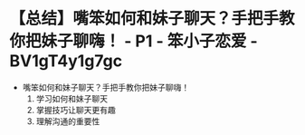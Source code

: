 # 【总结】嘴笨如何和妹子聊天？手把手教你把妹子聊嗨！ - P1 - 笨小子恋爱 - BV1gT4y1g7gc

-   嘴笨如何和妹子聊天？手把手教你把妹子聊嗨！
    1.  学习如何和妹子聊天
    2.  掌握技巧让聊天更有趣
    3.  理解沟通的重要性